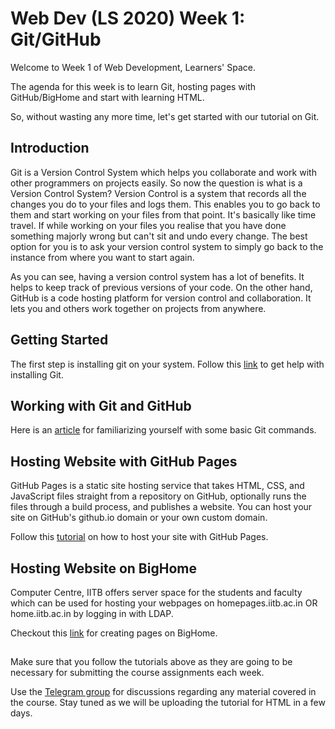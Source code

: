 # Web Dev (LS 2020) Week 1: Git/GitHub

Welcome to Week 1 of Web Development, Learners' Space.

The agenda for this week is to learn Git, hosting pages with GitHub/BigHome and start with learning HTML.

So, without wasting any more time, let's get started with our tutorial on Git.


## Introduction

Git is a Version Control System which helps you collaborate and work with other programmers on projects easily. So now the question is what is a Version Control System? Version Control is a system that records all the changes you do to your files and logs them. This enables you to go back to them and start working on your files from that point. It's basically like time travel. If while working on your files you realise that you have done something majorly wrong but can't sit and undo every change. The best option for you is to ask your version control system to simply go back to the instance from where you want to start again.

As you can see, having a version control system has a lot of benefits. It helps to keep track of previous versions of your code. On the other hand, GitHub is a code hosting platform for version control and collaboration. It lets you and others work together on projects from anywhere.




## Getting Started

The first step is installing git on your system.
Follow this [link](linode.com/docs/development/version-control/how-to-install-git-on-linux-mac-and-windows) to get help with installing Git.


## Working with Git and GitHub

Here is an [article](https://www.wncc-iitb.org/wiki/index.php/Github-tutorial) for familiarizing yourself with some basic Git commands.


## Hosting Website with GitHub Pages

GitHub Pages is a static site hosting service that takes HTML, CSS, and JavaScript files straight from a repository on GitHub, optionally runs the files through a build process, and publishes a website. You can host your site on GitHub's github.io domain or your own custom domain.

Follow this [tutorial](https://help.github.com/en/github/working-with-github-pages/creating-a-github-pages-site) on how to host your site with GitHub Pages.


## Hosting Website on BigHome

Computer Centre, IITB offers server space for the students and faculty which can be used for hosting your webpages on homepages.iitb.ac.in OR home.iitb.ac.in by logging in with LDAP.

Checkout this [link](https://www.cc.iitb.ac.in/page/personalwebpage) for creating pages on BigHome.

##  

Make sure that you follow the tutorials above as they are going to be necessary for submitting the course assignments each week.

Use the [Telegram group](https://t.me/joinchat/SOmrORRVjQmyIpCeUd-OYw) for discussions regarding any material covered in the course.
Stay tuned as we will be uploading the tutorial for HTML in a few days.
